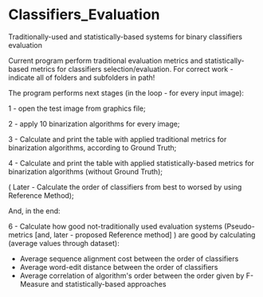 # Classifiers_Evaluation
Traditionally-used and statistically-based systems for binary classifiers evaluation

   
Current program perform traditional evaluation metrics and statistically-based metrics for classifiers selection/evaluation.
For correct work - indicate all of folders and subfolders in path!

The program performs next stages (in the loop - for every input image):

1 - open the test image from graphics file;

2 - apply 10 binarization algorithms for every image;

3 - Calculate and print the table with applied traditional metrics for
binarization algorithms, according to Ground Truth;

4 - Calculate and print the table with applied statistically-based
metrics for binarization algorithms (without Ground Truth);

( Later - Calculate the order of classifiers from best to worsed by using
Reference Method);

And, in the end:

6 - Calculate how good not-traditionally used evaluation systems 
(Pseudo-metrics [and, later - proposed Reference method] ) are good by 
calculating (average values through dataset):

   - Average sequence alignment cost between the order of classifiers 
   - Average word-edit distance between the order of classifiers  
   - Average correlation of algorithm's order between the order given by 
   F-Measure and statistically-based approaches
